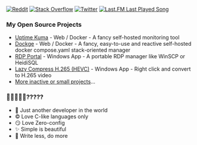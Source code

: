 [![Reddit](https://img.shields.io/badge/Reddit-%23FF4500.svg?logo=Reddit&logoColor=white)](https://reddit.com/user/louislamlam) [![Stack Overflow](https://img.shields.io/badge/-Stackoverflow-FE7A16?logo=stack-overflow&logoColor=white)](https://stackoverflow.com/users/1097815) [![Twitter](https://img.shields.io/badge/Twitter-%231DA1F2.svg?logo=Twitter&logoColor=white)](https://twitter.com/louislam) [![Last.FM Last Played Song](https://img.shields.io/endpoint?color=blueviolet&url=https://lastfm-last-played.biancarosa.com.br/louislamlam/latest-song?format=shields.io)](https://www.last.fm/user/louislamlam) 
### My Open Source Projects

- [Uptime Kuma](https://github.com/louislam/uptime-kuma) - Web / Docker - A fancy self-hosted monitoring tool
- [Dockge](https://github.com/louislam/dockge) - Web / Docker - A fancy, easy-to-use and reactive self-hosted docker compose.yaml stack-oriented manager
- [RDP Portal](https://github.com/louislam/rdp-portal) - Windows App - A portable RDP manager like WinSCP or HeidiSQL
- [Lazy Compress H.265 (HEVC)](https://github.com/louislam/lazy-compress-h265) - Windows App - Right click and convert to H.265 video 
- [More inactive or small projects](https://github.com/louislam?tab=repositories&q=&type=public&language=&sort=stargazers)...

### 🐣🐨🐻🐻‍❄️?????

- 🐨 Just another developer in the world
- ©️ Love C-like languages only
- 😏 Love Zero-config
- ✨ Simple is beautiful
- 🦥 Write less, do more
